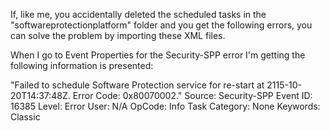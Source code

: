 If, like me, you accidentally deleted the scheduled tasks in the "softwareprotectionplatform" folder and you get the following errors, 
you can solve the problem by importing these XML files.


When I go to Event Properties for the Security-SPP error I'm getting the following information is presented:

"Failed to schedule Software Protection service for re-start at 2115-10-20T14:37:48Z. Error Code: 0x80070002."
Source: Security-SPP
Event ID: 16385
Level: Error
User: N/A
OpCode: Info
Task Category: None
Keywords: Classic
